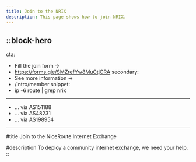 ```yaml
---
title: Join to the NRIX
description: This page shows how to join NRIX.
---
```


::block-hero
---
cta:
  - Fill the join form →
  - https://forms.gle/SMZrefYw8MuCtjCRA
secondary:
  - See more information →
  - /intro/member
snippet: 
  - ip -6 route | grep nrix
  - -----
  - ... via AS151188
  - ... via AS48231
  - ... via AS198954
---

#title
Join to the NiceRoute Internet Exchange

#description
To deploy a community internet exchange, we need your help.
::
